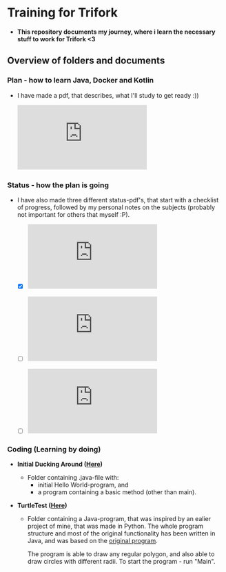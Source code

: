 # Training for Trifork
* **This repository documents my journey, where i learn the necessary stuff to work for Trifork <3**

## Overview of folders and documents
### Plan - how to learn Java, Docker and Kotlin
 * I have made a pdf, that describes, what I'll study to get ready :))
  
   ![Plan pdf](https://github.com/froemosen/Training-for-Trifork/blob/main/Documents/Plan.pdf)

### Status - how the plan is going
* I have also made three different status-pdf's, that start with a checklist of progress, followed by my personal notes on the subjects (probably not important for others that myself :P). 
  
   - [x] ![JAVA status-pdf](https://github.com/froemosen/Training-for-Trifork/blob/main/Documents/Learning%20Status%20Java.pdf)
  
   - [ ] ![DOCKER status-pdf](https://github.com/froemosen/Training-for-Trifork/blob/main/Documents/Learning%20Status%20Docker.pdf)
  
   - [ ] ![KOTLIN status-pdf](https://github.com/froemosen/Training-for-Trifork/blob/main/Documents/Learning%20Status%20Kotlin.pdf)


### Coding (Learning by doing)
* **Initial Ducking Around ([Here](https://github.com/froemosen/Training-for-Trifork/tree/main/Initial%20Ducking%20Around))**
  * Folder containing .java-file with:
    * initial Hello World-program, and
    * a program containing a basic method (other than main).

* **TurtleTest ([Here](https://github.com/froemosen/Training-for-Trifork/tree/main/TurtleTest))**
  * Folder containing a Java-program, that was inspired by an ealier project of mine, that was made in Python. The whole program structure and most of the original functionality has been written in Java, and was based on the [original program](https://github.com/froemosen/Training-for-Trifork/blob/main/TurtleTest/Inspiration/main.py).
  
    The program is able to draw any regular polygon, and also able to draw circles with different radii. To start the program - run "Main".
